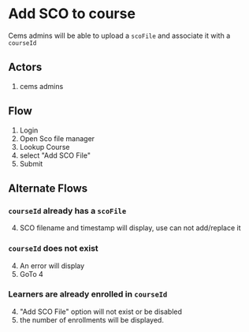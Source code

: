 # Add SCO to course
Cems admins will be able to upload a `scoFile` and associate it with a `courseId`

## Actors
1. cems admins

## Flow
1. Login
1. Open Sco file manager
1. Lookup Course
1. select "Add SCO File"
1. Submit

## Alternate Flows
### `courseId` already has a `scoFile`
4. SCO filename and timestamp will display, use can not add/replace it

### `courseId` does not exist
4. An error will display
1. GoTo 4

### Learners are already enrolled in `courseId`
4. "Add SCO File" option will not exist or be disabled
5. the number of enrollments will be displayed.
